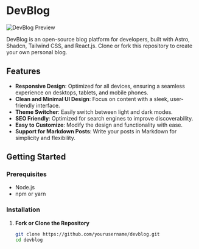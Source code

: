 # DevBlog

![DevBlog Preview](https://github.com/IsraelChidera/DevBlog/dev-blog-gif.gif) 

DevBlog is an open-source blog platform for developers, built with Astro, Shadcn, Tailwind CSS, and React.js. Clone or fork this repository to create your own personal blog.

## Features

- **Responsive Design**: Optimized for all devices, ensuring a seamless experience on desktops, tablets, and mobile phones.
- **Clean and Minimal UI Design**: Focus on content with a sleek, user-friendly interface.
- **Theme Switcher**: Easily switch between light and dark modes.
- **SEO Friendly**: Optimized for search engines to improve discoverability.
- **Easy to Customize**: Modify the design and functionality with ease.
- **Support for Markdown Posts**: Write your posts in Markdown for simplicity and flexibility.

## Getting Started

### Prerequisites

- Node.js
- npm or yarn

### Installation

1. **Fork or Clone the Repository**

   ```bash
   git clone https://github.com/yourusername/devblog.git
   cd devblog
